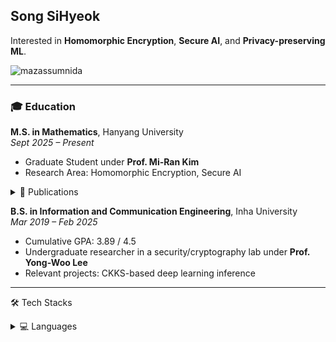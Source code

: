 ## Song SiHyeok

Interested in **Homomorphic Encryption**, **Secure AI**, and **Privacy-preserving ML**.

![mazassumnida](http://mazassumnida.wtf/api/mini/generate_badge?boj=ssongsh98)

---

### 🎓 Education

**M.S. in Mathematics**, Hanyang University  
_Sept 2025 – Present_  
- Graduate Student under **Prof. Mi-Ran Kim**  
- Research Area: Homomorphic Encryption, Secure AI

<details> 
  <summary>📖 Publications </summary> 
</details>

**B.S. in Information and Communication Engineering**, Inha University  
_Mar 2019 – Feb 2025_ 

- Cumulative GPA: 3.89 / 4.5 
- Undergraduate researcher in a security/cryptography lab under **Prof. Yong-Woo Lee**
- Relevant projects: CKKS-based deep learning inference
</details>

---
🛠 Tech Stacks
<details> 
  <summary>💻 Languages </summary> 
<p>
  <img src="https://img.shields.io/badge/Python-3776AB?style=for-the-badge&logo=python&logoColor=white"/>
  <img src="https://img.shields.io/badge/C++-00599C?style=for-the-badge&logo=c%2B%2B&logoColor=white"/>
  <img src="https://img.shields.io/badge/JavaScript-F7DF1E?style=for-the-badge&logo=javascript&logoColor=black"/>
</p>
</details>
